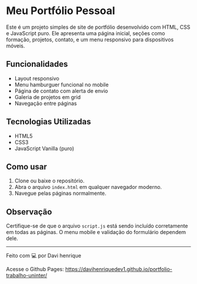 # Meu Portfólio Pessoal

Este é um projeto simples de site de portfólio desenvolvido com HTML, CSS e JavaScript puro. Ele apresenta uma página inicial, seções como formação, projetos, contato, e um menu responsivo para dispositivos móveis.

## Funcionalidades

- Layout responsivo
- Menu hamburguer funcional no mobile
- Página de contato com alerta de envio
- Galeria de projetos em grid
- Navegação entre páginas

## Tecnologias Utilizadas

- HTML5
- CSS3
- JavaScript Vanilla (puro)

## Como usar

1. Clone ou baixe o repositório.
2. Abra o arquivo `index.html` em qualquer navegador moderno.
3. Navegue pelas páginas normalmente.


## Observação

Certifique-se de que o arquivo `script.js` está sendo incluído corretamente em todas as páginas. O menu mobile e validação do formulário dependem dele.

---

Feito com 💻 por Davi henrique

Acesse o Github Pages: https://davihenriquedev1.github.io/portfolio-trabalho-uninter/